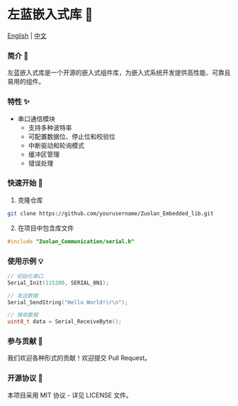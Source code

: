 # 左蓝嵌入式库 🚀

[English](README.md) | [中文](README_CN.md)

### 简介 📖
左蓝嵌入式库是一个开源的嵌入式组件库，为嵌入式系统开发提供高性能、可靠且易用的组件。

### 特性 ✨
- 串口通信模块
  - 支持多种波特率
  - 可配置数据位、停止位和校验位
  - 中断驱动和轮询模式
  - 缓冲区管理
  - 错误处理

### 快速开始 🚀
1. 克隆仓库
```bash
git clone https://github.com/yourusername/Zuolan_Embedded_lib.git
```

2. 在项目中包含库文件
```c
#include "Zuolan_Communication/serial.h"
```

### 使用示例 💡
```c
// 初始化串口
Serial_Init(115200, SERIAL_8N1);

// 发送数据
Serial_SendString("Hello World!\r\n");

// 接收数据
uint8_t data = Serial_ReceiveByte();
```

### 参与贡献 🤝
我们欢迎各种形式的贡献！欢迎提交 Pull Request。

### 开源协议 📄
本项目采用 MIT 协议 - 详见 LICENSE 文件。 